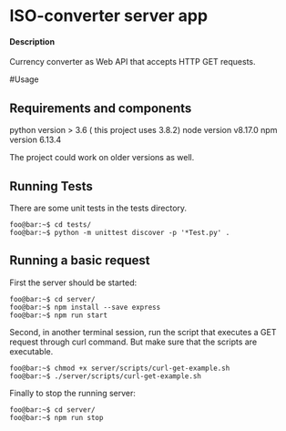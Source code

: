 # ISO-converter server app

#### Description
Currency converter as Web API that accepts HTTP GET requests.


#Usage
## Requirements and components
python version  > 3.6 ( this project uses 3.8.2)
node version v8.17.0 
npm version 6.13.4

The project could work on older versions as well.


## Running Tests
There are some unit tests in the tests directory.

 ```console
 foo@bar:~$ cd tests/
 foo@bar:~$ python -m unittest discover -p '*Test.py' .
 ```

## Running a basic request

First the server should be started:

 ```console
 foo@bar:~$ cd server/
 foo@bar:~$ npm install --save express
 foo@bar:~$ npm run start
 ```
Second, in another terminal session, run the script that executes a GET request through curl command.
But make sure that the scripts are executable.
 ```console
 foo@bar:~$ chmod +x server/scripts/curl-get-example.sh
 foo@bar:~$ ./server/scripts/curl-get-example.sh
 ```

Finally to stop the running server:
 ```console
 foo@bar:~$ cd server/
 foo@bar:~$ npm run stop
 ```





